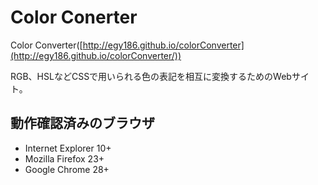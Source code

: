 # Color Conerter

Color Converter([http://egy186.github.io/colorConverter](http://egy186.github.io/colorConverter/))

RGB、HSLなどCSSで用いられる色の表記を相互に変換するためのWebサイト。

## 動作確認済みのブラウザ

* Internet Explorer 10+
* Mozilla Firefox 23+
* Google Chrome 28+
